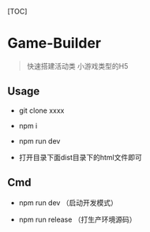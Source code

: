 [TOC]

# Game-Builder
>快速搭建活动类 小游戏类型的H5

## Usage

- git clone xxxx

- npm i

- npm run dev

- 打开目录下面dist目录下的html文件即可

## Cmd

- npm run dev （启动开发模式）

- npm run release （打生产环境源码）